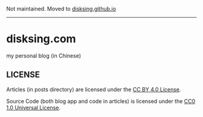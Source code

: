 Not maintained. Moved to [disksing.github.io](https://github.com/disksing/disksing.github.io)

---------

# disksing.com
my personal blog (in Chinese)

## LICENSE

Articles (in posts directory) are licensed under the [CC BY 4.0 License](http://creativecommons.org/licenses/by/4.0/).

Source Code (both blog app and code in articles) is licensed under the [CC0 1.0 Universal License](http://creativecommons.org/publicdomain/zero/1.0/).
